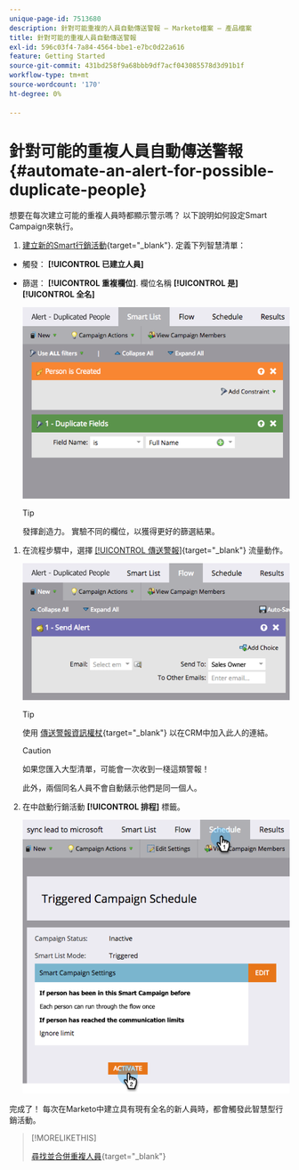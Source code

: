 ```yaml
---
unique-page-id: 7513680
description: 針對可能重複的人員自動傳送警報 — Marketo檔案 — 產品檔案
title: 針對可能的重複人員自動傳送警報
exl-id: 596c03f4-7a84-4564-bbe1-e7bc0d22a616
feature: Getting Started
source-git-commit: 431bd258f9a68bbb9df7acf043085578d3d91b1f
workflow-type: tm+mt
source-wordcount: '170'
ht-degree: 0%

---
```


# 針對可能的重複人員自動傳送警報 {#automate-an-alert-for-possible-duplicate-people}

想要在每次建立可能的重複人員時都顯示警示嗎？ 以下說明如何設定Smart Campaign來執行。

1. [建立新的Smart行銷活動](/help/marketo/product-docs/core-marketo-concepts/smart-campaigns/creating-a-smart-campaign/create-a-new-smart-campaign.md){target="_blank"}. 定義下列智慧清單：

* 觸發： **[!UICONTROL 已建立人員]**
* 篩選： **[!UICONTROL 重複欄位]**. 欄位名稱 **[!UICONTROL 是] [!UICONTROL 全名]**

  ![](assets/automate-an-alert-1.png)

  >[!TIP]
  >
  >發揮創造力。 實驗不同的欄位，以獲得更好的篩選結果。

1. 在流程步驟中，選擇 [[!UICONTROL 傳送警報]](/help/marketo/product-docs/core-marketo-concepts/smart-campaigns/flow-actions/send-alert.md){target="_blank"} 流量動作。

   ![](assets/automate-an-alert-2.png)

   >[!TIP]
   >
   >使用 [傳送警報資訊權杖](/help/marketo/product-docs/email-marketing/general/using-tokens/use-the-send-alert-info-token.md){target="_blank"} 以在CRM中加入此人的連結。

   >[!CAUTION]
   >
   >如果您匯入大型清單，可能會一次收到一棧這類警報！
   >
   >此外，兩個同名人員不會自動錶示他們是同一個人。

1. 在中啟動行銷活動 **[!UICONTROL 排程]** 標籤。

   ![](assets/automate-an-alert-3.png)

完成了！ 每次在Marketo中建立具有現有全名的新人員時，都會觸發此智慧型行銷活動。

>[!MORELIKETHIS]
>
>[尋找並合併重複人員](/help/marketo/product-docs/core-marketo-concepts/smart-lists-and-static-lists/managing-people-in-smart-lists/find-and-merge-duplicate-people.md){target="_blank"}
